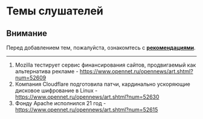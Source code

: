 # Темы слушателей
## Внимание
Перед добавлением тем, пожалуйста, ознакомтесь с **[рекомендациями](Recommendations_for_the_proposed_topics.md)**.

---
1. Mozilla тестирует сервис финансирования сайтов, продвигаемый как альтернатива рекламе - https://www.opennet.ru/opennews/art.shtml?num=52609
1. Компания Cloudflare подготовила патчи, кардинально ускоряющие дисковое шифрование в Linux - https://www.opennet.ru/opennews/art.shtml?num=52630
1. Фонду Apache исполнился 21 год - https://www.opennet.ru/opennews/art.shtml?num=52615
